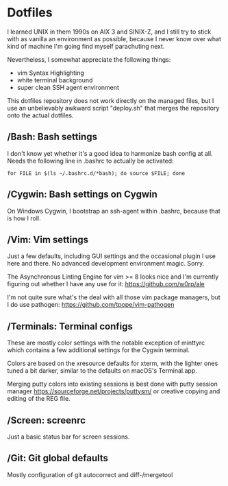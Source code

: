 # Dotfiles

I learned UNIX in them 1990s on AIX 3 and SINIX-Z, and I still try to stick 
with as vanilla an environment as possible, because I never know over what 
kind of machine I'm going find myself parachuting next.

Nevertheless, I somewhat appreciate the following things:

* vim Syntax Highlighting 
* white terminal background
* super clean SSH agent environment

This dotfiles repository does not work directly on the managed files, but I
use an unbelievably awkward script "deploy.sh" that merges the repository
onto the actual dotfiles. 

## /Bash: Bash settings

I don't know yet whether it's a good idea to harmonize bash config at all. 
Needs the following line in .bashrc to actually be activated: 

```
for FILE in $(ls ~/.bashrc.d/*bash); do source $FILE; done
```

## /Cygwin: Bash settings on Cygwin

On Windows Cygwin, I bootstrap an ssh-agent within .bashrc, because that 
is how I roll.

## /Vim: Vim settings

Just a few defaults, including GUI settings and the occasional plugin I use
here and there. No advanced development environment magic. Sorry.

The Asynchronous Linting Engine for vim >= 8 looks nice and I'm currently
figuring out whether I have any use for it: https://github.com/w0rp/ale

I'm not quite sure what's the deal with all those vim package managers, but 
I do use pathogen: https://github.com/tpope/vim-pathogen

## /Terminals: Terminal configs

These are mostly color settings with the notable exception of minttyrc which
contains a few additional settings for the Cygwin terminal.

Colors are based on the xresource defaults for xterm, with the lighter ones 
tuned a bit darker, similar to the defaults on macOS's Terminal.app.

Merging putty colors into existing sessions is best done with putty session 
manager https://sourceforge.net/projects/puttysm/ or creative copying and 
editing of the REG file.

## /Screen: screenrc

Just a basic status bar for screen sessions.

## /Git: Git global defaults

Mostly configuration of git autocorrect and diff-/mergetool

[modeline]: # ( vim: set fenc=utf-8 textwidth=78 formatoptions=tn: )
